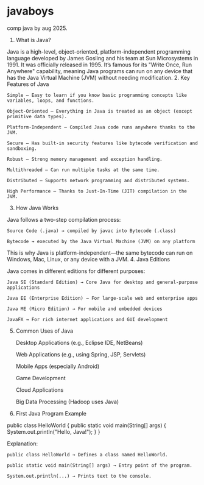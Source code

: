 # javaboys
comp java by aug 2025.
1. What is Java?

Java is a high-level, object-oriented, platform-independent programming language developed by James Gosling and his team at Sun Microsystems in 1991. It was officially released in 1995.
It’s famous for its "Write Once, Run Anywhere" capability, meaning Java programs can run on any device that has the Java Virtual Machine (JVM) without needing modification.
2. Key Features of Java

    Simple – Easy to learn if you know basic programming concepts like variables, loops, and functions.

    Object-Oriented – Everything in Java is treated as an object (except primitive data types).

    Platform-Independent – Compiled Java code runs anywhere thanks to the JVM.

    Secure – Has built-in security features like bytecode verification and sandboxing.

    Robust – Strong memory management and exception handling.

    Multithreaded – Can run multiple tasks at the same time.

    Distributed – Supports network programming and distributed systems.

    High Performance – Thanks to Just-In-Time (JIT) compilation in the JVM.

3. How Java Works

Java follows a two-step compilation process:

    Source Code (.java) → compiled by javac into Bytecode (.class)

    Bytecode → executed by the Java Virtual Machine (JVM) on any platform

This is why Java is platform-independent—the same bytecode can run on Windows, Mac, Linux, or any device with a JVM.
4. Java Editions

Java comes in different editions for different purposes:

    Java SE (Standard Edition) → Core Java for desktop and general-purpose applications

    Java EE (Enterprise Edition) → For large-scale web and enterprise apps

    Java ME (Micro Edition) → For mobile and embedded devices

    JavaFX → For rich internet applications and GUI development

5. Common Uses of Java

    Desktop Applications (e.g., Eclipse IDE, NetBeans)

    Web Applications (e.g., using Spring, JSP, Servlets)

    Mobile Apps (especially Android)

    Game Development

    Cloud Applications

    Big Data Processing (Hadoop uses Java)

6. First Java Program Example

public class HelloWorld {
    public static void main(String[] args) {
        System.out.println("Hello, Java!");
    }
}

Explanation:

    public class HelloWorld → Defines a class named HelloWorld.

    public static void main(String[] args) → Entry point of the program.

    System.out.println(...) → Prints text to the console.
